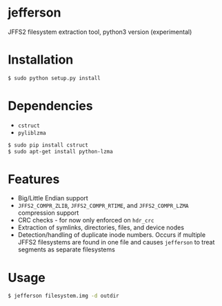 # jefferson
JFFS2 filesystem extraction tool, python3 version (experimental)

Installation
============
```bash
$ sudo python setup.py install
```


Dependencies
============
- `cstruct`
- `pyliblzma`

```bash
$ sudo pip install cstruct
$ sudo apt-get install python-lzma
```

Features
============
- Big/Little Endian support
- `JFFS2_COMPR_ZLIB`, `JFFS2_COMPR_RTIME`, and `JFFS2_COMPR_LZMA` compression support
- CRC checks - for now only enforced on `hdr_crc`
- Extraction of symlinks, directories, files, and device nodes
- Detection/handling of duplicate inode numbers. Occurs if multiple JFFS2 filesystems are found in one file and causes `jefferson` to treat segments as separate filesystems

Usage
============
```bash
$ jefferson filesystem.img -d outdir
```
